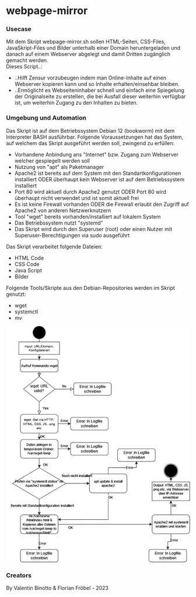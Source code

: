 # webpage-mirror

### Usecase

Mit dem Skript webpage-mirror.sh sollen HTML-Seiten, CSS-Files, JavaSkript-Files und Bilder unterhalb einer Domain heruntergeladen und danach auf einem Webserver abgelegt und damit Dritten zugänglich gemacht werden. <br>
Dieses Script..: <br>
- ..Hilft Zensur vorzubeugen indem man Online-Inhalte auf einen Webserver kopieren kann und so Inhalte erhalten/einsehbar bleiben. 
- ..Ermöglicht es Webseiteninhaber schnell und einfach eine Spiegelung der Originalseite zu erstellen, die bei Ausfall dieser weiterhin verfügbar ist, um weiterhin Zugang zu den Inhalten zu bieten.

### Umgebung und Automation

Das Skript ist auf dem Betriebssystem Debian 12 (bookworm) mit dem Interpreter BASH ausführbar. Folgende Voraussetzungen hat das System, auf welchem das Skript ausgeführt werden soll, zwingend zu erfüllen:

- Vorhandene Anbindung ans "Internet" bzw. Zugang zum Webserver welcher gespiegelt werden soll
- Nutzung von "apt" als Paketmanager
- Apache2 ist bereits auf dem System mit den Standartkonfigurationen installiert ODER überhaupt kein Webserver ist auf dem Betriebssystem installiert
- Port 80 wird aktuell durch Apache2 genutzt ODER Port 80 wird überhaupt nicht verwendet und ist somit aktuell frei
- Es ist keine Firewall vorhanden ODER die Firewall erlaubt den Zugriff auf Apache2 von anderen Netzwerknutzern
- Tool "wget" bereits vorhanden/installiert auf lokalem System
- Das Betriebssystem nutzt "systemd"
- Das Skript wird durch den Superuser (root) oder einen Nutzer mit Superuser-Berechtigungen via sudo ausgeführt


Das Skript verarbeitet folgende Dateien:

- HTML Code
- CSS Code
- Java Script
- Bilder

Folgende Tools/Skripte aus den Debian-Repositories werden im Skript genutzt:
- wget
- systemctl
- mv

![Aktivitätsdiagramm](/Diagramm_Design-webpage-mirror.png)


### Creators
By Valentin Binotto & Florian Fröbel - 2023

